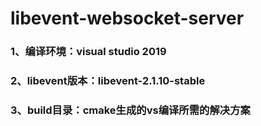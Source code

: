 # libevent-websocket-server
### 1、编译环境：visual studio 2019
### 2、libevent版本：libevent-2.1.10-stable
### 3、build目录：cmake生成的vs编译所需的解决方案

